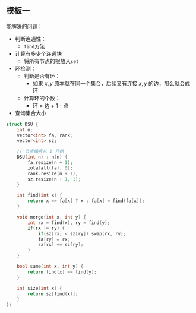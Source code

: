 ## 模板一

能解决的问题：

- 判断连通性：
	- `find`方法
- 计算有多少个连通块
	- 将所有节点的根放入`set`
- 环检测：
	- 判断是否有环：
		- 如果 $x,y$ 原本就在同一个集合，后续又有连接 $x,y$ 的边，那么就会成环
	- 计算环的个数：
		- 环 = 边 + 1 - 点
- 查询集合大小

```cpp
struct DSU {
	int n;
	vector<int> fa, rank;
	vector<int> sz;

	// 节点编号从 1 开始
	DSU(int n) : n(n) {
		fa.resize(n + 1);
		iota(all(fa), 0);
		rank.resize(n + 1);
		sz.resize(n + 1, 1);
	}

	int find(int x) {
		return x == fa[x] ? x : fa[x] = find(fa[x]);
	}

	void merge(int x, int y) {
		int rx = find(x), ry = find(y);
		if(rx != ry) {
			if(sz[rx] < sz[ry]) swap(rx, ry);
			fa[ry] = rx;
			sz[rx] += sz[ry];
		}
	}

	bool same(int x, int y) {
		return find(x) == find(y);
	}

	int size(int x) {
		return sz[find(x)];
	}
};
```